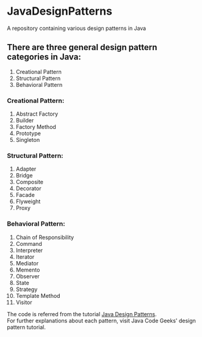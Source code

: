 # JavaDesignPatterns
A repository containing various design patterns in Java

## There are three general design pattern categories in Java:
1. Creational Pattern
2. Structural Pattern
3. Behavioral Pattern

### Creational Pattern: 
1. Abstract Factory
2. Builder
3. Factory Method
4. Prototype
5. Singleton

### Structural Pattern: 
1. Adapter
2. Bridge
3. Composite
4. Decorator
5. Facade
6. Flyweight
7. Proxy

### Behavioral Pattern: 
1. Chain of Responsibility
2. Command
3. Interpreter
4. Iterator
5. Mediator
6. Memento
7. Observer 
8. State
9. Strategy
10. Template Method
11. Visitor 

The code is referred from the tutorial [Java Design Patterns](https://www.javacodegeeks.com/2015/09/java-design-patterns.html).  
For further explanations about each pattern, visit Java Code Geeks' design pattern tutorial.
